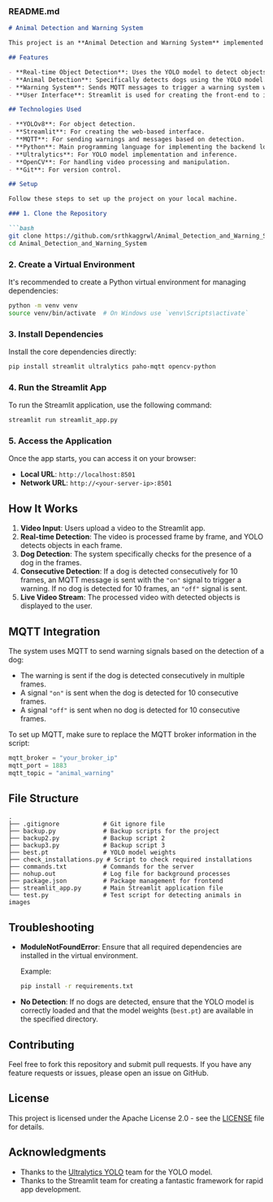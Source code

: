 ### README.md

```markdown
# Animal Detection and Warning System

This project is an **Animal Detection and Warning System** implemented using **YOLO** (You Only Look Once) for real-time object detection, and **Streamlit** for the user interface. It detects the presence of animals, particularly dogs, in a video stream and triggers warning signals through MQTT based on consecutive detection.

## Features

- **Real-time Object Detection**: Uses the YOLO model to detect objects in video streams.
- **Animal Detection**: Specifically detects dogs using the YOLO model.
- **Warning System**: Sends MQTT messages to trigger a warning system when a dog is detected for consecutive frames.
- **User Interface**: Streamlit is used for creating the front-end to interact with the system and visualize the processed video.

## Technologies Used

- **YOLOv8**: For object detection.
- **Streamlit**: For creating the web-based interface.
- **MQTT**: For sending warnings and messages based on detection.
- **Python**: Main programming language for implementing the backend logic.
- **Ultralytics**: For YOLO model implementation and inference.
- **OpenCV**: For handling video processing and manipulation.
- **Git**: For version control.

## Setup

Follow these steps to set up the project on your local machine.

### 1. Clone the Repository

```bash
git clone https://github.com/srthkaggrwl/Animal_Detection_and_Warning_System.git
cd Animal_Detection_and_Warning_System
```

### 2. Create a Virtual Environment

It's recommended to create a Python virtual environment for managing dependencies:

```bash
python -m venv venv
source venv/bin/activate  # On Windows use `venv\Scripts\activate`
```

### 3. Install Dependencies

Install the core dependencies directly:

```bash
pip install streamlit ultralytics paho-mqtt opencv-python
```

### 4. Run the Streamlit App

To run the Streamlit application, use the following command:

```bash
streamlit run streamlit_app.py
```

### 5. Access the Application

Once the app starts, you can access it on your browser:

- **Local URL**: `http://localhost:8501`
- **Network URL**: `http://<your-server-ip>:8501`

## How It Works

1. **Video Input**: Users upload a video to the Streamlit app.
2. **Real-time Detection**: The video is processed frame by frame, and YOLO detects objects in each frame.
3. **Dog Detection**: The system specifically checks for the presence of a dog in the frames.
4. **Consecutive Detection**: If a dog is detected consecutively for 10 frames, an MQTT message is sent with the `"on"` signal to trigger a warning. If no dog is detected for 10 frames, an `"off"` signal is sent.
5. **Live Video Stream**: The processed video with detected objects is displayed to the user.

## MQTT Integration

The system uses MQTT to send warning signals based on the detection of a dog:

- The warning is sent if the dog is detected consecutively in multiple frames.
- A signal `"on"` is sent when the dog is detected for 10 consecutive frames.
- A signal `"off"` is sent when no dog is detected for 10 consecutive frames.

To set up MQTT, make sure to replace the MQTT broker information in the script:

```python
mqtt_broker = "your_broker_ip"
mqtt_port = 1883
mqtt_topic = "animal_warning"
```

## File Structure

```plaintext
.
├── .gitignore            # Git ignore file
├── backup.py             # Backup scripts for the project
├── backup2.py            # Backup script 2
├── backup3.py            # Backup script 3
├── best.pt               # YOLO model weights
├── check_installations.py # Script to check required installations
├── commands.txt          # Commands for the server
├── nohup.out             # Log file for background processes
├── package.json          # Package management for frontend
├── streamlit_app.py      # Main Streamlit application file
└── test.py               # Test script for detecting animals in images
```

## Troubleshooting

- **ModuleNotFoundError**: Ensure that all required dependencies are installed in the virtual environment.
  
  Example:
  ```bash
  pip install -r requirements.txt
  ```

- **No Detection**: If no dogs are detected, ensure that the YOLO model is correctly loaded and that the model weights (`best.pt`) are available in the specified directory.

## Contributing

Feel free to fork this repository and submit pull requests. If you have any feature requests or issues, please open an issue on GitHub.

## License

This project is licensed under the Apache License 2.0 - see the [LICENSE](LICENSE) file for details.

## Acknowledgments

- Thanks to the [Ultralytics YOLO](https://github.com/ultralytics/yolov5) team for the YOLO model.
- Thanks to the Streamlit team for creating a fantastic framework for rapid app development.
```

